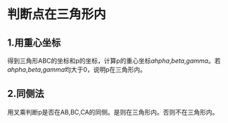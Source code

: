 # 判断点在三角形内

## 1.用重心坐标

得到三角形ABC的坐标和p的坐标，计算p的重心坐标$ahpha$,$beta$,$gamma$。若$ahpha$,$beta$,$gamma$均大于0，说明p在三角形内。

## 2.同侧法

用叉乘判断p是否在AB,BC,CA的同侧。是则在三角形内。否则不在三角形内。